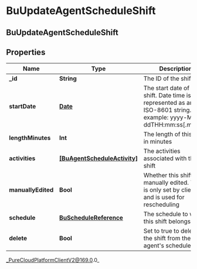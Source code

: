 # BuUpdateAgentScheduleShift

## BuUpdateAgentScheduleShift

## Properties

|Name | Type | Description | Notes|
|------------ | ------------- | ------------- | -------------|
| **_id** | **String** | The ID of the shift | [optional] |
| **startDate** | [**Date**](Date) | The start date of this shift. Date time is represented as an ISO-8601 string. For example: yyyy-MM-ddTHH:mm:ss[.mmm]Z | [optional] |
| **lengthMinutes** | **Int** | The length of this shift in minutes | [optional] |
| **activities** | [**[BuAgentScheduleActivity]**]([BuAgentScheduleActivity]) | The activities associated with this shift | [optional] |
| **manuallyEdited** | **Bool** | Whether this shift was manually edited. This is only set by clients and is used for rescheduling | [optional] |
| **schedule** | [**BuScheduleReference**](BuScheduleReference) | The schedule to which this shift belongs | [optional] |
| **delete** | **Bool** | Set to true to delete the shift from the agent&#39;s schedule | [optional] |



_PureCloudPlatformClientV2@169.0.0_
